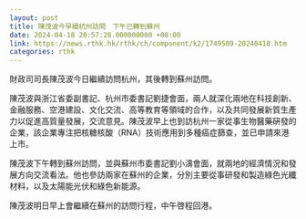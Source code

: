 ```yaml
---
layout: post
title: 陳茂波今早續杭州訪問　下午已轉到蘇州
date: 2024-04-18 20:57:28.000000000 +08:00
link: https://news.rthk.hk/rthk/ch/component/k2/1749509-20240418.htm
categories: rthk
---
```


財政司司長陳茂波今日繼續訪問杭州，其後轉到蘇州訪問。

陳茂波與浙江省委副書記、杭州市委書記劉捷會面，兩人就深化兩地在科技創新、金融服務、空港建設、文化交流、高等教育等領域的合作，以及共同發展新質生產力以促進高質量發展，交流意見。陳茂波早上也到訪杭州一家從事生物醫藥硏發的企業，該企業專注把核糖核酸（RNA）技術應用到多種癌症篩查，並已申請來港上市。

陳茂波下午轉到蘇州訪問，並與蘇州市委書記劉小濤會面，就兩地的經濟情況和發展方向交流看法。他也參訪兩家在蘇州的企業，分別主要從事研發和製造綠色光纖材料，以及太陽能光伏和綠色新能源。

陳茂波明日早上會繼續在蘇州的訪問行程，中午啓程回港。
